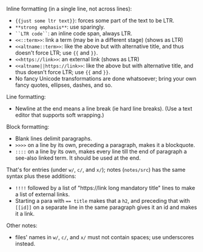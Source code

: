 Inline formatting (in a single line, not across lines):
- `{{just some ltr text}}`: forces some part of the text to be LTR.
- `**strong emphasis**`: use sparingly.
- ```` ``LTR code`` ````: an inline code span, always LTR.
- `<<::term>>`: link a term (may be in a different stage) (shows as LTR)
- `<<altname::term>>`: like the above but with alternative title, and thus doesn't force LTR; use `{{` and `}}`.
- `<<https://link>>`: an external link (shows as LTR)
- `<<altname||https://link>>`: like the above but with alternative title, and thus doesn't force LTR; use `{{` and `}}`.
- No fancy Unicode transformations are done whatsoever; bring your own fancy quotes, ellipses, dashes, and so.

Line formatting:
- Newline at the end means a line break (ie hard line breaks). (Use a text editor that supports soft wrapping.)

Block formatting:
- Blank lines delimit paragraphs.
- `>>>>` on a line by its own, preceding a paragraph, makes it a blockquote.
- `::::` on a line by its own, makes every line till the end of paragraph a see-also linked term. It should be used at the end.

That's for entries (under `w/`, `c/`, and `x/`); notes (`notes/src`) has the same syntax plus these additions:
- `!!!!` followed by a list of "https://link long mandatory title" lines to make a list of external links.
- Starting a para with `== title` makes that a `h2`, and preceding that with `[[id]]` on a separate line in the same paragraph gives it an id and makes it a link.

Other notes:
- files' names in `w/`, `c/`, and `x/` must not contain spaces; use underscores instead.
